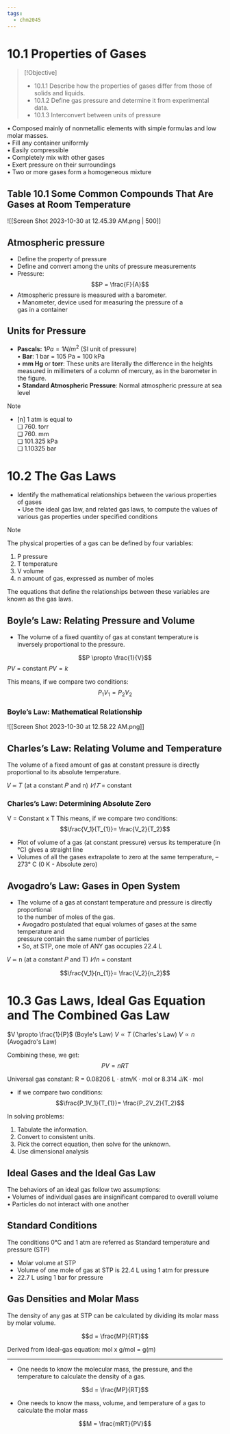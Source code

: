 ```yaml
---
tags:
  - chm2045
---
```


# 10.1 Properties of Gases  

> [!Objective]
> 
> - 10.1.1 Describe how the properties of gases differ from those of solids and liquids.
> - 10.1.2 Define gas pressure and determine it from experimental data.
> - 10.1.3 Interconvert between units of pressure

• Composed mainly of nonmetallic elements with simple formulas and low molar masses.  
• Fill any container uniformly  
• Easily compressible  
• Completely mix with other gases  
• Exert pressure on their surroundings  
• Two or more gases form a homogeneous mixture

## Table 10.1 Some Common Compounds That Are Gases at Room Temperature  

![[Screen Shot 2023-10-30 at 12.45.39 AM.png | 500]]

## Atmospheric pressure  

- Define the property of pressure  
- Define and convert among the units of pressure measurements
- Pressure: $$P = \frac{F}{A}$$
- Atmospheric pressure is measured with a barometer.  
• Manometer, device used for measuring the pressure of a  
gas in a container

## Units for Pressure

- **Pascals:** $1 Pa = 1 N/m^2$ (SI unit of pressure)  
• **Bar**: 1 bar = 105 Pa = 100 kPa  
• **mm Hg** or **torr**: These units are literally the difference in the heights measured in millimeters of a column of mercury, as in the barometer in the figure.  
• **Standard Atmospheric Pressure**: Normal atmospheric pressure at sea level  

> [!NOTE]
> - [n] 1 atm is equal to  
> ❑ 760. torr  
> ❑ 760. mm  
> ❑ 101.325 kPa  
> ❑ 1.10325 bar


# 10.2 The Gas Laws

- Identify the mathematical relationships between the various properties of gases  
• Use the ideal gas law, and related gas laws, to compute the values of various gas properties under specified conditions

> [!NOTE]
> The physical properties of a gas can be defined by four variables:  
> 1) P pressure  
> 2) T temperature  
> 3) V volume  
> 4) n amount of gas, expressed as number of moles

The equations that define the relationships between these variables are known as the gas laws.


## Boyle’s Law: Relating Pressure and Volume

- The volume of a fixed quantity of gas at constant temperature is inversely proportional to the pressure.

$$P \propto \frac{1}{V}$$
$PV$ = constant
$PV =k$ 

This means, if we compare two conditions:  
$$P_1V_1 = P_2V_2$$

### Boyle’s Law: Mathematical Relationship
![[Screen Shot 2023-10-30 at 12.58.22 AM.png]]

## Charles’s Law: Relating Volume and Temperature

The volume of a fixed amount of gas at constant pressure is directly proportional to its absolute temperature.

𝑉 ∝ 𝑇 (at a constant 𝑃 and n)
$𝑉 / 𝑇$ = constant

### Charles’s Law: Determining Absolute Zero

V = Constant x T
This means, if we compare two conditions:  
$$\frac{V_1}{T_{1}}= \frac{V_2}{T_2}$$

- Plot of volume of a gas (at constant pressure) versus its temperature (in °C) gives a straight line
- Volumes of all the gases extrapolate to zero at the same temperature, – 273° C (0 K - Absolute zero)

## Avogadro’s Law: Gases in Open System

  
- The volume of a gas at constant temperature and pressure is directly proportional  
to the number of moles of the gas.  
• Avogadro postulated that equal volumes of gases at the same temperature and  
pressure contain the same number of particles  
• So, at STP, one mole of ANY gas occupies 22.4 L

𝑉 ∝ n (at a constant 𝑃 and T)
$𝑉 / n$ = constant

$$\frac{V_1}{n_{1}}= \frac{V_2}{n_2}$$

# 10.3 Gas Laws, Ideal Gas Equation and The Combined Gas Law

$V \propto \frac{1}{P}$ (Boyle's Law)
$V \propto T$ (Charles's Law)
$V \propto n$ (Avogadro's Law)

Combining these, we get: 
$$PV = nRT$$

Universal gas constant: 
R = 0.08206 L · atm/K · mol  or 8.314 J/K · mol


- if we compare two conditions:
$$\frac{P_1V_1}{T_{1}}= \frac{P_2V_2}{T_2}$$

In solving problems:  
1. Tabulate the information.  
2. Convert to consistent units.  
3. Pick the correct equation, then solve for the unknown.  
4. Use dimensional analysis

## Ideal Gases and the Ideal Gas Law

The behaviors of an ideal gas follow two assumptions:  
• Volumes of individual gases are insignificant compared to overall volume  
• Particles do not interact with one another

## Standard Conditions

The conditions 0°C and 1 atm are referred as Standard temperature and pressure (STP)

- Molar volume at STP  
- Volume of one mole of gas at STP is 22.4 L using 1 atm for pressure  
- 22.7 L using 1 bar for pressure

## Gas Densities and Molar Mass

The density of any gas at STP can be calculated by dividing its molar mass by molar volume.

$$d = \frac{MP}{RT}$$
  
Derived from Ideal-gas equation:  mol x g/mol = g(m)

---
- One needs to know the molecular mass, the pressure, and the temperature to calculate the density of a gas.

$$d = \frac{MP}{RT}$$

- One needs to know the mass, volume, and temperature of a gas to calculate the molar mass

$$M = \frac{mRT}{PV}$$
